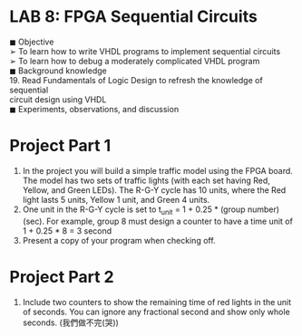# LAB 8: FPGA Sequential Circuits  
◼ Objective  
➢ To learn how to write VHDL programs to implement sequential circuits  
➢ To learn how to debug a moderately complicated VHDL program  
◼ Background knowledge  
19. Read Fundamentals of Logic Design to refresh the knowledge of sequential   
circuit design using VHDL  
◼ Experiments, observations, and discussion  
# Project Part 1
1. In the project you will build a simple traffic model using the FPGA board. The model has two sets of traffic lights (with each set having Red, Yellow, 
and Green LEDs). The R-G-Y cycle has 10 units, where the Red light lasts 5 units, Yellow 1 unit, and Green 4 units.  
2. One unit in the R-G-Y cycle is set to t<sub>unit</sub> = 1 + 0.25 * (group number) (sec). For example, group 8 must design a counter to have a time unit of 
1 + 0.25 * 8 = 3 second  
5. Present a copy of your program when checking off.  
# Project Part 2  
1. Include two counters to show the remaining time of red lights in the unit of seconds. You can ignore any fractional second and show only whole 
seconds. (我們做不完(哭))  
